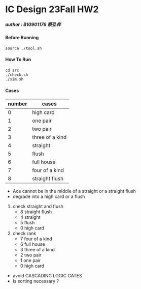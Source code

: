# IC Design 23Fall HW2
##### author : B10901176 蔡弘祥

#### Before Running
```shell
source ./tool.sh
```

#### How To Run
```shell
cd src
./check.sh
./sim.sh
```

#### Cases
|number  |cases          |
|--------|---------------|
|0       |high card      |
|1       |one pair       |
|2       |two pair       |
|3       |three of a kind|
|4       |straight       |
|5       |flush          |
|6       |full house     |
|7       |four of a kind |
|8       |straight flush |

* Ace cannot be in the middle of a straight or a straight flush
* degrade into a high card or a flush

1. check straight and flush
    - 8 straight flush
    - 4 straight
    - 5 flush
    - 0 high card
2. check rank 
    - 7 four of a kind
    - 6 full house
    - 3 three of a kind
    - 2 two pair
    - 1 one pair
    - 0 high card

* avoid CASCADING LOGIC GATES
* Is sorting necessary ?
